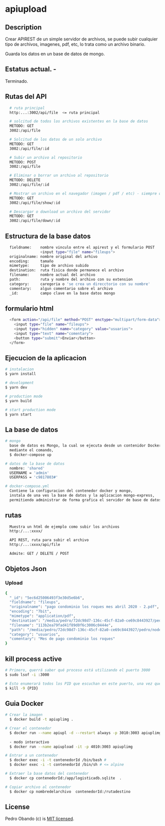 # apiupload

## Description
  Crear APIREST de un simple servidor de archivos, se puede subir cualquier tipo de archivos, imagenes, pdf, etc, lo trata como un archivo binario.

  Guarda los datos en un base de datos de mongo.

## Estatus actual. - 
  Terminado.


## Rutas del API
```bash
  # ruta principal
  http:...:3002/api/file  <= ruta principal

  # solcitud de todos los archivos existentes en la base de datos
  METODO: GET
  3002:/api/file

  # Solcitud de los datos de un solo archivo
  METODO: GET
  3002:/api/file/:id

  # Subir un archivo al repositorio
  METODO: POST
  3002:/api/file

  # Eliminar o borrar un archivo al repositorio
  METODO: DELETE
  3002:/api/file/:id

  # Mostrar un archivo en el navegador (imagen / pdf / etc) - siempre que lo permita el navegador
  METODO: GET
  3002:/api/file/show/:id

  # Descargar o download un archivo del servidor
  METODO: GET
  3002:/api/file/down/:id
```

## Estructura de la base datos
```bash
  fieldname:    nombre vinculo entre el apirest y el formulario POST
                <input type="file" name="fileups">
  originalname: nombre original del arhivo
  encoding:     tamaño
  mimetype:     tipo de archivo subido
  destination:  ruta fisica donde permanece el archivo
  filename:     nombre actual del archivo
  path:         ruta y nombre del archivo con su extension
  category:     caregoria o 'se crea un direcctorio con su nombre'
  comentary:    algun comentario sobre el archivo
  _id:          campo clave en la base datos mongo
```

## formulario html
```bash
  <form action="/api/file" method="POST" enctype="multipart/form-data">
    <input type="file" name="fileups">
    <input type="hidden" name="category" value="usuarios">
    <input type="text" name="comentary">
    <button type="submit">Enviar</button>
  </form>
```

## Ejecucion de la aplicacion

```bash
# instalacion
$ yarn install

# development
$ yarn dev

# production mode
$ yarn build

# start production mode
$ yarn start
```

## La base de datos

```bash
# mongo
  base de datos es Mongo, la cual se ejecuta desde un contenidor Docker.
  mediante el comando,
  $ docker-compose up

# datos de la base de datos
  nombre: 'shared'
  USERNAME = 'admin'
  USERPASS = 'c9817803#'

# docker-compose.yml
  Contiene la configuracion del contenedor docker y mongo,
  instala de una ves la base de datos y la aplicacion mongo-express,
  permitiendo administrar de forma grafica el servidor de base de datos.

```

## rutas
```bash
  Muestra un html de ejemplo como subir los archivos
  http:/...:xxxx/
```

```bash
  API REST, ruta para subir el archivo 
  http:/...:xxxx/api/file

  Admite: GET / DELETE / POST
```


## Objetos Json 

### Upload 
```bash
{
  "_id": "5ec6d25006493f3e30d5e6b6",
  "fieldname": "fileups",
  "originalname": "pago condominio los roques mes abril 2020 - 2.pdf",
  "encoding": "7bit",
  "mimetype": "application/pdf",
  "destination": "/media/pedro/72dc98d7-136c-45cf-82a0-ce69c8443927/pedro/node/apirest/apiupload/public/uploads/usuarios",
  "filename": "113b2ea79fad41f89d0f6c3006c0444e",
  "path": "/media/pedro/72dc98d7-136c-45cf-82a0-ce69c8443927/pedro/node/apirest/apiupload/public/uploads/usuarios/113b2ea79fad41f89d0f6c3006c0444e.pdf",
  "category": "usuarios",
  "comentary": "Mes de pago condominio los roques"
}
```

## kill process active

```bash
# Primero, querrá saber qué proceso está utilizando el puerto 3000
$ sudo lsof -i :3000

# Esto enumerará todos los PID que escuchan en este puerto, una vez que tenga el PID puede terminarlo:
$ kill -9 {PID}
```

## Guia Docker

```bash
# Crear la imagen
  $ docker build -t apiuplimg .

# Crear el contenedor
  $ docker run --name apiupl -d --restart always -p 3010:3003 apiuplimg
  
  - modo interactivo 
  $ docker run --name apiupload -it -p 4010:3003 apiuplimg

# Entrar a un contenedor
  $ docker exec -i -t contenedorId /bin/bash #
  $ docker exec -i -t contenedorId /bin/sh # <= alpine

# Extraer la base datos del contenedor
  $ docker cp contenedorId:/app/logisticadb.sqlite  .

# Copiar archivo al contenedor
  $ docker cp nombredelarchivo  contenedorId:/rutadestino
```

## License

  Pedro Obando (c) is [MIT licensed](LICENSE).
